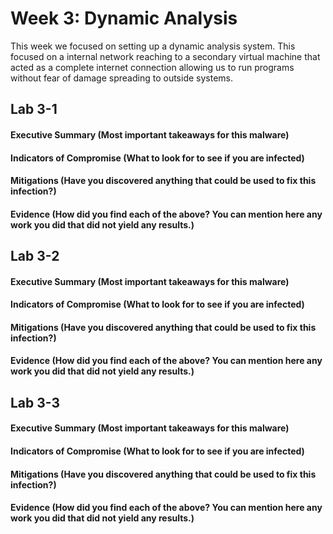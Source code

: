 # Week 3: Dynamic Analysis 
 This week we focused on setting up a dynamic analysis system. This focused on a internal network reaching to a secondary virtual machine that acted as a complete internet connection allowing us to run programs without fear of damage spreading to outside systems. 
## Lab 3-1
  
#### Executive Summary (Most important takeaways for this malware)

#### Indicators of Compromise (What to look for to see if you are infected)

#### Mitigations (Have you discovered anything that could be used to fix this infection?)

#### Evidence (How did you find each of the above? You can mention here any work you did that did not yield any results.)

## Lab 3-2
  
#### Executive Summary (Most important takeaways for this malware)

#### Indicators of Compromise (What to look for to see if you are infected)

#### Mitigations (Have you discovered anything that could be used to fix this infection?)

#### Evidence (How did you find each of the above? You can mention here any work you did that did not yield any results.)

## Lab 3-3
  
#### Executive Summary (Most important takeaways for this malware)

#### Indicators of Compromise (What to look for to see if you are infected)

#### Mitigations (Have you discovered anything that could be used to fix this infection?)

#### Evidence (How did you find each of the above? You can mention here any work you did that did not yield any results.)
